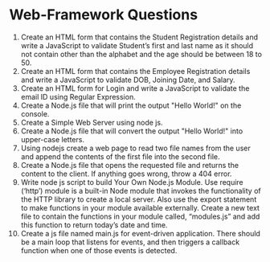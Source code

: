 # Web-Framework Questions

1.	Create an HTML form that contains the Student Registration details and write a JavaScript to validate Student’s first and last name as it should not contain other than the alphabet and the age should be between 18 to 50.  
2.	Create an HTML form that contains the Employee Registration details and write a JavaScript to validate DOB, Joining Date, and Salary.
3.	Create an HTML form for Login and write a JavaScript to validate the email ID using Regular Expression.  
4.	Create a Node.js file that will print the output "Hello World!" on the console. 
5.	Create a Simple Web Server using node js.
6.	Create a Node.js file that will convert the output "Hello World!" into upper-case letters.
7.	Using nodejs create a web page to read two file names from the user and append the contents of the first file into the second file.
8.	Create a Node.js file that opens the requested file and returns the content to the client. If anything goes wrong, throw a 404 error.
9.	Write node js script to build Your Own Node.js Module. Use require (‘http’) module is a built-in Node module that invokes the functionality of the HTTP library to create a local server.  Also use the export statement to make functions in your module available externally. Create a new text file to contain the functions in your module called, “modules.js” and add this function to return today’s date and time.
10.	Create a js file named main.js for  event-driven application. There should be a main loop that listens for events, and then triggers a callback function when one of those events is detected.
